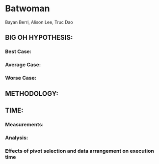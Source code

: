 <h1> Batwoman </h1>
Bayan Berri, Alison Lee, Truc Dao

<h2> BIG OH HYPOTHESIS: </h2>
<h3> Best Case: </h3>
<p> 
</p>
<h3> Average Case: </h3>
<p> 
</p>
<h3> Worse Case: </h3>
<p> 
</p>
	
<h2> METHODOLOGY: </h2>
<p>
</p>

<h2> TIME: </h2>
<h3> Measurements: </h3>
<h3> Analysis: </h3>
<h3> Effects of pivot selection and data arrangement on execution time </h3>